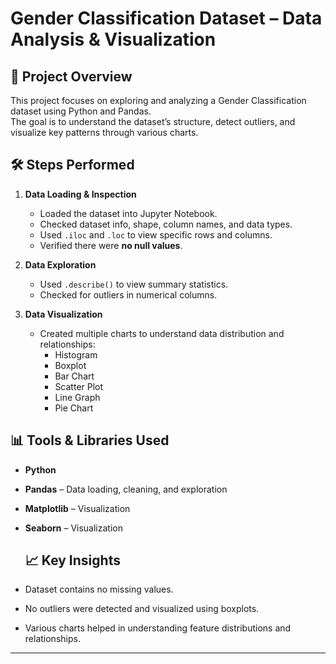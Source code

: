 # Gender Classification Dataset – Data Analysis & Visualization

## 📌 Project Overview
This project focuses on exploring and analyzing a Gender Classification dataset using Python and Pandas.  
The goal is to understand the dataset’s structure, detect outliers, and visualize key patterns through various charts.

## 🛠 Steps Performed
1. **Data Loading & Inspection**
   - Loaded the dataset into Jupyter Notebook.
   - Checked dataset info, shape, column names, and data types.
   - Used `.iloc` and `.loc` to view specific rows and columns.
   - Verified there were **no null values**.

2. **Data Exploration**
   - Used `.describe()` to view summary statistics.
   - Checked for outliers in numerical columns.

3. **Data Visualization**
   - Created multiple charts to understand data distribution and relationships:
     - Histogram
     - Boxplot
     - Bar Chart
     - Scatter Plot
     - Line Graph
     - Pie Chart

## 📊 Tools & Libraries Used
- **Python**
- **Pandas** – Data loading, cleaning, and exploration
- **Matplotlib** – Visualization
- **Seaborn** – Visualization

  ## 📈 Key Insights
- Dataset contains no missing values.
- No outliers were detected and visualized using boxplots.
- Various charts helped in understanding feature distributions and relationships.

---
